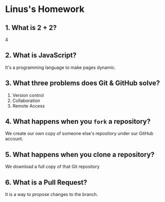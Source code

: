 # Linus's Homework

## 1. What is 2 + 2?

4

## 2. What is JavaScript?

It's a programming language to make pages dynamic.

## 3. What three problems does Git & GitHub solve?

1. Version control
2. Collaboration
3. Remote Access

## 4. What happens when you `fork` a repository?

We create our own copy of someone else's repository under our GitHub account.

## 5. What happens when you clone a repository?

We download a full copy of that Git repository

## 6. What is a Pull Request?

It is a way to propose changes to the branch.
